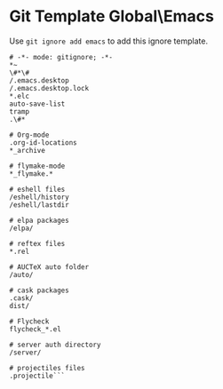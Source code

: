 Git Template Global\Emacs
===

Use `git ignore add emacs` to add this ignore template.

```
# -*- mode: gitignore; -*-
*~
\#*\#
/.emacs.desktop
/.emacs.desktop.lock
*.elc
auto-save-list
tramp
.\#*

# Org-mode
.org-id-locations
*_archive

# flymake-mode
*_flymake.*

# eshell files
/eshell/history
/eshell/lastdir

# elpa packages
/elpa/

# reftex files
*.rel

# AUCTeX auto folder
/auto/

# cask packages
.cask/
dist/

# Flycheck
flycheck_*.el

# server auth directory
/server/

# projectiles files
.projectile```
